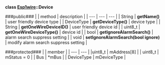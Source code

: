 **class [Esp1wire](./Esp1wire.md)::Device**

###public###
| | method | description |
| --- | --- | --- |
| String | **getName()** | user friendly device type |
| DeviceType | **getDeviceType()** | device type |
| String | **getOneWireDeviceID()** | user friendly device id | 
| uint8_t | **getOneWireDeviceType()** | device id |
| bool | **getIgnoreAlarmSearch()** | alarm search suppress setting |
| void | **setIgnoreAlarmSearch(bool ignore)** | modify alarm search suppress setting |

###protected###
| | member |
| --- | --- |
|uint8_t | mAddress[8] |
| uint8_t | mStatus = 0 |
| Bus | *mBus |
| DeviceType | mDeviceType |
